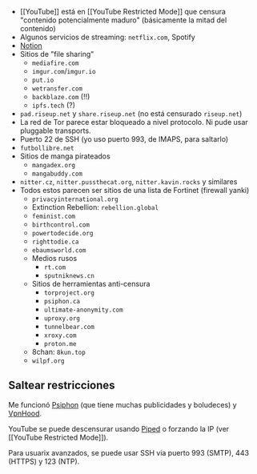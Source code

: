 -   [[YouTube]] está en [[YouTube Restricted Mode]] que censura "contenido potencialmente maduro" (básicamente la mitad del contenido)
-   Algunos servicios de streaming: `netflix.com`, Spotify
-   [Notion](https://notion.so)
-   Sitios de "file sharing"
    -   `mediafire.com`
    -   `imgur.com`/`imgur.io`
    -   `put.io`
    -   `wetransfer.com`
    -   `backblaze.com` (!!)
    -   `ipfs.tech` (?)
-   `pad.riseup.net` y `share.riseup.net` (no está censurado `riseup.net`)
-   La red de Tor parece estar bloqueado a nivel protocolo. Ni pude usar pluggable transports.
-   Puerto 22 de SSH (yo uso puerto 993, de IMAPS, para saltarlo)
-   `futbollibre.net`
-   Sitios de manga pirateados
    -   `mangadex.org`
    -   `mangabuddy.com`
-   `nitter.cz`, `nitter.pussthecat.org`, `nitter.kavin.rocks` y similares
-   Todos estos parecen ser sitios de una lista de Fortinet (firewall yanki)
    -   `privacyinternational.org`
    -   Extinction Rebellion: `rebellion.global`
    -   `feminist.com`
    -   `birthcontrol.com`
    -   `powertodecide.org`
    -   `righttodie.ca`
    -   `ebaumsworld.com`
    -   Medios rusos
        -   `rt.com`
        -   `sputniknews.cn`
    -   Sitios de herramientas anti-censura
        -   `torproject.org`
        -   `psiphon.ca`
        -   `ultimate-anonymity.com`
        -   `uproxy.org`
        -   `tunnelbear.com`
        -   `xroxy.com`
        -   `proton.me`
    -   8chan: `8kun.top`
    -   `wilpf.org`

## Saltear restricciones

Me funcionó [Psiphon](https://psiphon.ca) (que tiene muchas publicidades y boludeces) y [VpnHood](https://www.vpnhood.com/).

YouTube se puede descensurar usando [Piped](https://piped.kavin.rocks) o forzando la IP (ver [[YouTube Restricted Mode]]).

Para usuarix avanzados, se puede usar SSH via puerto 993 (SMTP), 443 (HTTPS) y 123 (NTP).
